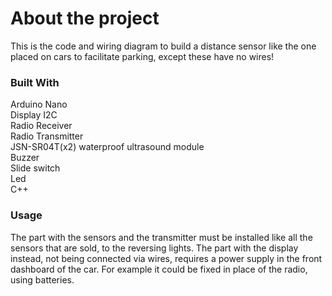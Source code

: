 # About the project
This is the code and wiring diagram to build a distance sensor like the one placed on cars to facilitate parking, except these have no wires!

### Built With
Arduino Nano  
Display I2C  
Radio Receiver  
Radio Transmitter  
JSN-SR04T(x2) waterproof ultrasound module  
Buzzer  
Slide switch  
Led  
C++  

### Usage
The part with the sensors and the transmitter must be installed like all the sensors that are sold, to the reversing lights. The part with the display instead, not being connected via wires, requires a power supply in the front dashboard of the car. For example it could be fixed in place of the radio, using batteries.
